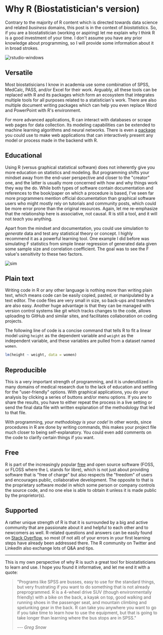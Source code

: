 # Why R (Biostatistician's version)

Contrary to the majority of R content which is directed towards data science and
related _business_ domains, this post is in the context of _biostatistics_.  So,
if you are a biostatistician (working or aspiring) let me explain why I think R
is a good investment of your time. I don't assume you have any prior knowledge
about programming, so I will provide some information about it in broad strokes.

![rstudio-windows](https://i.imgur.com/hC1TlS1.png)

## Versatile

Most biostatisicians I know in academia use some combination of SPSS, MedCalc,
PASS, and/or Excel for their work. Arguably, all these tools can be replaced
with R and its packages which form an ecosystem that integrates multiple tools
for all purposes related to a statistician's work. There are also multiple
document writing packages which can help you even replace Word and PowerPoint
with R's environment.

For more advanced applications, R can interact with databases or scrape web
pages for data collection. Its modeling capabilities can be extended to machine
learning algorithms and neural networks. There is even a
[package](https://shiny.rstudio.com/gallery/) you could use to make web
applications that can interactively present any model or process made in the
backend with R.

## Educational

Using R (versus graphical statistical software) does not inherently give you
more education on statistics and modeling. But programming shifts your mindset
away from the end-user perspective and closer to the "creator" one, and the
latter is usually more concerned with how and why things work they way the do.
While both types of software contain documentation and references to the
book/paper on which a procedure is based, I've seen far more programmers mention
official documentation than graphical software users who might mostly rely on
tutorials and community posts, which could be more error prone than the original
resources. Again, let me re-emphasize that the relationship here is associative,
not causal. R is still a tool, and it will not _teach_ you anything.

Apart from the mindset and documentation, you could use simulation to _generate_
data and test any statistical theory or concept. I highly recommend it as a
powerful learning tool. One example I did before was simulating F statistics
from simple linear regression of generated data given some sample size and
correlation coefficient. The goal was to see the F value's sensitivity to these
two factors.

![sim](https://i.imgur.com/dS2kp3g.jpg)

## Plain text

Writing code in R or any other language is nothing more than writing plain text,
which means code can be easily copied, pasted, or manipulated by a text editor.
The code files are very small in size, so back-ups and transfers are also easy.
Another huge advantage is that they can be managed with version control systems
like git which tracks changes to the code, allows uploading to GitHub and
similar sites, and facilitates collaboration on coding projects.

The following line of code is a concise command that tells R to fit a linear
model using `height` as the dependent variable and `weight` as the independent
variable, and these variables are pulled from a dataset named `women`.

```r
lm(height ~ weight, data = women)
```

## Reproducible

This is a very important strength of programming, and it is underutilized in
many domains of medical research due to the lack of education and settling for
the "user-friendly" options. With graphical applications, you do your analysis
by clicking a series of buttons and/or menu options. If you are to share the
results, you have to either repeat the process in a live setting or send the
final data file with written explanation of the methodology that led to that
file.

With programming, _your methodology is your code!_ In other words, since
procedures in R are done by writing commands, this makes your project file much
closer to being self-explanatory. You could even add comments on the code to
clarify certain things if you want.

## Free

R is part of the increasingly popular
[free](https://en.wikipedia.org/wiki/Free_software) and open source software
(FOSS, or FLOSS where the L stands for libre), which is not just about providing
software that is "free of charge" but also respects the "freedom" of users and
encourages public, collaborative development. The opposite to that is the
proprietary software model in which some person or company controls the source
code, and no one else is able to obtain it unless it is made public by the
proprietor(s).

## Supported

A rather unique strength of R is that it is surrounded by a big and active
community that are passionate about it and helpful to each other and to
newcomers as well.  R-related questions and answers can be easily found on
[Stack Overflow](https://stackoverflow.com/questions/tagged/r?tab=Frequent), so
most (if not all) of your errors in your first learning steps have already been
addressed there. The R community on Twitter and LinkedIn also exchange lots of
Q&A and tips.

* * *

This is my own perspective of why R is such a great tool for biostatisticians to
learn and use. I hope you found it informative, and let me end it with a quote:

> "Programs like SPSS are busses, easy to use for the standard things, but very
> frustrating if you want to do something that is not already preprogrammed.  R
> is a 4-wheel drive SUV (though environmentally friendly) with a bike on the
> back, a kayak on top, good walking and running shoes in the passenger seat,
> and mountain climbing and spelunking gear in the back.  R can take you
> anywhere you want to go if you take time to learn how to use the equipment,
> but that is going to take longer than learning where the bus stops are in
> SPSS."
>
> --- <cite>Greg Snow</cite>
